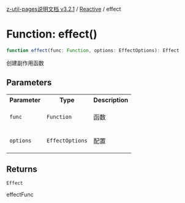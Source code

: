 [z-util-pages说明文档 v3.2.1](../../../README.md) / [Reactive](../README.md) / effect

# Function: effect()

```ts
function effect(func: Function, options: EffectOptions): Effect
```

创建副作用函数

## Parameters

<table>
<tr>
<th>Parameter</th>
<th>Type</th>
<th>Description</th>
</tr>
<tr>
<td>

`func`

</td>
<td>

`Function`

</td>
<td>

函数

</td>
</tr>
<tr>
<td>

`options`

</td>
<td>

`EffectOptions`

</td>
<td>

配置

</td>
</tr>
</table>

## Returns

`Effect`

effectFunc
